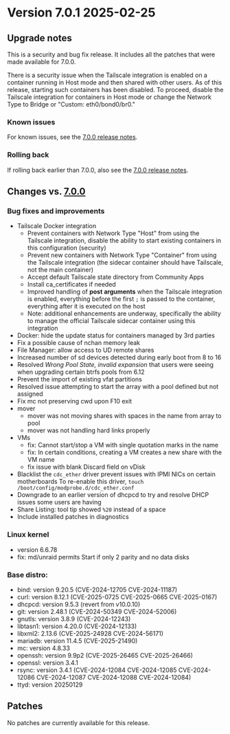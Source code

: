 # Version 7.0.1 2025-02-25

## Upgrade notes

This is a security and bug fix release. It includes all the patches that were made available for 7.0.0.

There is a security issue when the Tailscale integration is enabled on a container running in Host mode and then shared with other users. As of this release, starting such containers has been disabled. To proceed, disable the Tailscale integration for containers in Host mode or change the Network Type to Bridge or "Custom: eth0/bond0/br0."

### Known issues

For known issues, see the [7.0.0 release notes](7.0.0.md#known-issues).

### Rolling back

If rolling back earlier than 7.0.0, also see the [7.0.0 release notes](7.0.0.md#rolling-back).

## Changes vs. [7.0.0](7.0.0.md)

### Bug fixes and improvements

* Tailscale Docker integration
  * Prevent containers with Network Type "Host" from using the Tailscale integration, disable the ability to start existing containers in this configuration (security)
  * Prevent new containers with Network Type "Container" from using the Tailscale integration (the sidecar container should have Tailscale, not the main container)
  * Accept default Tailscale state directory from Community Apps
  * Install ca_certificates if needed
  * Improved handling of **post arguments** when the Tailscale integration is enabled, everything before the first `;` is passed to the container, everything after it is executed on the host
  * Note: additional enhancements are underway, specifically the ability to manage the official Tailscale sidecar container using this integration
* Docker: hide the update status for containers managed by 3rd parties
* Fix a possible cause of nchan memory leak
* File Manager: allow access to UD remote shares
* Increased number of sd devices detected during early boot from 8 to 16
* Resolved *Wrong Pool State, invalid expansion* that users were seeing when upgrading certain btrfs pools from 6.12
* Prevent the import of existing vfat partitions
* Resolved issue attempting to start the array with a pool defined but not assigned
* Fix mc not preserving cwd upon F10 exit
* mover
  * mover was not moving shares with spaces in the name from array to pool
  * mover was not handling hard links properly
* VMs
  * fix: Cannot start/stop a VM with single quotation marks in the name
  * fix: In certain conditions, creating a VM creates a new share with the VM name
  * fix issue with blank Discard field on vDisk
* Blacklist the `cdc_ether` driver prevent issues with IPMI NICs on certain motherboards
  To re-enable this driver, `touch /boot/config/modprobe.d/cdc_ether.conf`
* Downgrade to an earlier version of dhcpcd to try and resolve DHCP issues some users are having
* Share Listing: tool tip showed `%20` instead of a space
* Include installed patches in diagnostics

### Linux kernel

* version 6.6.78
* fix: md/unraid permits Start if only 2 parity and no data disks

### Base distro:

* bind: version 9.20.5 (CVE-2024-12705 CVE-2024-11187)
* curl: version 8.12.1 (CVE-2025-0725 CVE-2025-0665 CVE-2025-0167)
* dhcpcd: version 9.5.3 (revert from v10.0.10)
* git: version 2.48.1 (CVE-2024-50349 CVE-2024-52006)
* gnutls: version 3.8.9 (CVE-2024-12243)
* libtasn1: version 4.20.0 (CVE-2024-12133)
* libxml2: 2.13.6 (CVE-2025-24928 CVE-2024-56171)
* mariadb: version 11.4.5 (CVE-2025-21490)
* mc: version 4.8.33
* openssh: version 9.9p2 (CVE-2025-26465 CVE-2025-26466)
* openssl: version 3.4.1
* rsync: version 3.4.1 (CVE-2024-12084 CVE-2024-12085 CVE-2024-12086 CVE-2024-12087 CVE-2024-12088 CVE-2024-12084)
* ttyd: version 20250129

## Patches

No patches are currently available for this release.
